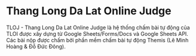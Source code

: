 # Thang Long Da Lat Online Judge

TLOJ - Thang Long Da Lat Online Judge là hệ thống chấm bài tự động của TLOI được xây dựng từ Google Sheets/Forms/Docs và Google Sheets API. Các bài nộp được chấm bởi phần mềm chấm bài tự động Themis (Lê Minh Hoàng & Đỗ Đức Đông).